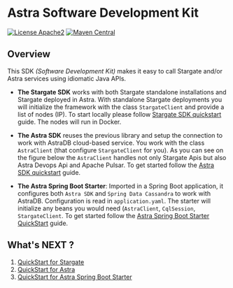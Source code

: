# Astra Software Development Kit

[![License Apache2](https://img.shields.io/hexpm/l/plug.svg)](http://www.apache.org/licenses/LICENSE-2.0)
[![Maven Central](https://maven-badges.herokuapp.com/maven-central/com.datastax.astra/astra-sdk/badge.svg)](https://maven-badges.herokuapp.com/maven-central/com.datastax.astra/astra-sdk/)

## Overview

This SDK *(Software Development Kit)* makes it easy to call Stargate and/or Astra services using idiomatic Java APIs. 

- **The Stargate SDK** works with both Stargate standalone installations and Stargate deployed in Astra. With standalone Stargate deployments you will initialize the framework with the class `StargateClient` and provide a list of nodes (IP). To start locally please follow [Stargate SDK quickstart](https://github.com/datastax/astra-sdk-java/wiki/Stargate-SDK-Quickstart) guide. The nodes will run in Docker.

- **The Astra SDK** reuses the previous library and setup the connection to work with AstraDB cloud-based service. You work with the class `AstraClient` (that configure `StargateClient` for you). As you can see on the figure below the `AstraClient` handles not only Stargate Apis but also Astra Devops Api and Apache Pulsar. To get started follow the [Astra SDK quickstart](https://github.com/datastax/astra-sdk-java/wiki/Astra-SDK-Quickstart) guide.

- **The Astra Spring Boot Starter**: Imported in a Spring Boot application, it configures both `Astra SDK` and `Spring Data Cassandra` to work with AstraDB. Configuration is read in `application.yaml`. The starter will initialize any beans you would need (`AstraClient`, `CqlSession`, `StargateClient`. To get started follow the [Astra Spring Boot Starter QuickStart](https://github.com/datastax/astra-sdk-java/wiki/Spring-Boot-Starter-Quickstart) guide.

## What's NEXT ?

1. [QuickStart for Stargate](https://github.com/datastax/astra-sdk-java/wiki/Stargate-SDK-Quickstart)
2. [QuickStart for Astra](https://github.com/datastax/astra-sdk-java/wiki/Astra-SDK-Quickstart)
3. [QuickStart for Astra Spring Boot Starter](https://github.com/datastax/astra-sdk-java/wiki/Spring-Boot-Starter-Quickstart)

